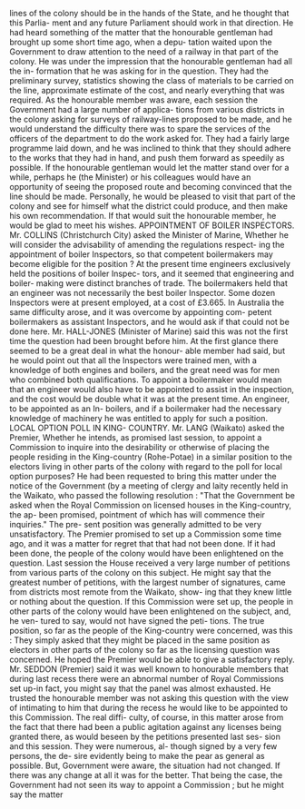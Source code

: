 lines of the colony should be in the hands of the State, and he thought that this Parlia- ment and any future Parliament should work in that direction. He had heard something of the matter that the honourable gentleman had brought up some short time ago, when a depu- tation waited upon the Government to draw attention to the need of a railway in that part of the colony. He was under the impression that the honourable gentleman had all the in- formation that he was asking for in the question. They had the preliminary survey, statistics showing the class of materials to be carried on the line, approximate estimate of the cost, and nearly everything that was required. As the honourable member was aware, each session the Government had a large number of applica- tions from various districts in the colony asking for surveys of railway-lines proposed to be made, and he would understand the difficulty there was to spare the services of the officers of the department to do the work asked for. They had a fairly large programme laid down, and he was inclined to think that they should adhere to the works that they had in hand, and push them forward as speedily as possible. If the honourable gentleman would let the matter stand over for a while, perhaps he (the Minister) or his colleagues would have an opportunity of seeing the proposed route and becoming convinced that the line should be made. Personally, he would be pleased to visit that part of the colony and see for himself what the district could produce, and then make his own recommendation. If that would suit the honourable member, he would be glad to meet his wishes. APPOINTMENT OF BOILER INSPECTORS. Mr. COLLINS (Christchurch City) asked the Minister of Marine, Whether he will consider the advisability of amending the regulations respect- ing the appointment of boiler Inspectors, so that competent boilermakers may become eligible for the position ? At the present time engineers exclusively held the positions of boiler Inspec- tors, and it seemed that engineering and boiler- making were distinct branches of trade. The boilermakers held that an engineer was not necessarily the best boiler Inspector. Some dozen Inspectors were at present employed, at a cost of £3.665. In Australia the same difficulty arose, and it was overcome by appointing com- petent boilermakers as assistant Inspectors, and he would ask if that could not be done here. Mr. HALL-JONES (Minister of Marine) said this was not the first time the question had been brought before him. At the first glance there seemed to be a great deal in what the honour- able member had said, but he would point out that all the Inspectors were trained men, with a knowledge of both engines and boilers, and the great need was for men who combined both qualifications. To appoint a boilermaker would mean that an engineer would also have to be appointed to assist in the inspection, and the cost would be double what it was at the present time. An engineer, to be appointed as an In- boilers, and if a boilermaker had the necessary knowledge of machinery he was entitled to apply for such a position. LOCAL OPTION POLL IN KING- COUNTRY. Mr. LANG (Waikato) asked the Premier, Whether he intends, as promised last session, to appoint a Commission to inquire into the desirability or otherwise of placing the people residing in the King-country (Rohe-Potae) in a similar position to the electors living in other parts of the colony with regard to the poll for local option purposes? He had been requested to bring this matter under the notice of the Government (by a meeting of clergy and laity recently held in the Waikato, who passed the following resolution : "That the Government be asked when the Royal Commission on licensed houses in the King-country, the ap- been promised, pointment of which has will commence their inquiries." The pre- sent position was generally admitted to be very unsatisfactory. The Premier promised to set up a Commission some time ago, and it was a matter for regret that that had not been done. If it had been done, the people of the colony would have been enlightened on the question. Last session the House received a very large number of petitions from various parts of the colony on this subject. He might say that the greatest number of petitions, with the largest number of signatures, came from districts most remote from the Waikato, show- ing that they knew little or nothing about the question. If this Commission were set up, the people in other parts of the colony would have been enlightened on the subject, and, he ven- tured to say, would not have signed the peti- tions. The true position, so far as the people of the King-country were concerned, was this : They simply asked that they might be placed in the same position as electors in other parts of the colony so far as the licensing question was concerned. He hoped the Premier would be able to give a satisfactory reply. Mr. SEDDON (Premier) said it was well known to honourable members that during last recess there were an abnormal number of Royal Commissions set up-in fact, you might say that the panel was almost exhausted. He trusted the honourable member was not asking this question with the view of intimating to him that during the recess he would like to be appointed to this Commission. The real diffi- culty, of course, in this matter arose from the fact that there had been a public agitation against any licenses being granted there, as would beseen by the petitions presented last ses- sion and this session. They were numerous, al- though signed by a very few persons, the de- sire evidently being to make the pear as general as possible. But, Government were aware, the situation had not changed. If there was any change at all it was for the better. That being the case, the Government had not seen its way to appoint a Commission ; but he might say the matter 